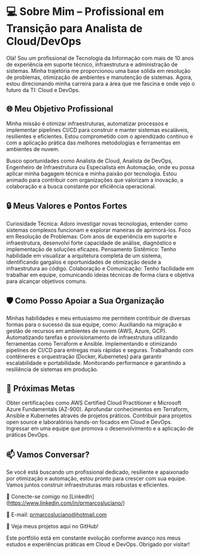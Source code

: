 # 💻 Sobre Mim – Profissional em Transição para Analista de Cloud/DevOps

Olá! Sou um profissional de Tecnologia da Informação com mais de 10 anos de experiência em suporte técnico, infraestrutura e administração de sistemas. Minha trajetória me proporcionou uma base sólida em resolução de problemas, otimização de ambientes e manutenção de sistemas. Agora, estou direcionando minha carreira para a área que me fascina e onde vejo o futuro da TI: Cloud e DevOps.

## 🌐 Meu Objetivo Profissional

Minha missão é otimizar infraestruturas, automatizar processos e implementar pipelines CI/CD para construir e manter sistemas escaláveis, resilientes e eficientes. Estou comprometido com o aprendizado contínuo e com a aplicação prática das melhores metodologias e ferramentas em ambientes de nuvem.

Busco oportunidades como Analista de Cloud, Analista de DevOps, Engenheiro de Infraestrutura ou Especialista em Automação, onde eu possa aplicar minha bagagem técnica e minha paixão por tecnologia. Estou animado para contribuir com organizações que valorizam a inovação, a colaboração e a busca constante por eficiência operacional.

## 🔒 Meus Valores e Pontos Fortes

Curiosidade Técnica: Adoro investigar novas tecnologias, entender como sistemas complexos funcionam e explorar maneiras de aprimorá-los.
Foco em Resolução de Problemas: Com anos de experiência em suporte e infraestrutura, desenvolvi forte capacidade de análise, diagnóstico e implementação de soluções eficazes.
Pensamento Sistêmico: Tenho habilidade em visualizar a arquitetura completa de um sistema, identificando gargalos e oportunidades de otimização desde a infraestrutura ao código.
Colaboração e Comunicação: Tenho facilidade em trabalhar em equipe, comunicando ideias técnicas de forma clara e objetiva para alcançar objetivos comuns.

## 🛡️ Como Posso Apoiar a Sua Organização

Minhas habilidades e meu entusiasmo me permitem contribuir de diversas formas para o sucesso da sua equipe, como:
Auxiliando na migração e gestão de recursos em ambientes de nuvem (AWS, Azure, GCP).
Automatizando tarefas e provisionamento de infraestrutura utilizando ferramentas como Terraform e Ansible.
Implementando e otimizando pipelines de CI/CD para entregas mais rápidas e seguras.
Trabalhando com contêineres e orquestração (Docker, Kubernetes) para garantir escalabilidade e portabilidade.
Monitorando performance e garantindo a resiliência de sistemas em produção.

## 🚀 Próximas Metas

Obter certificações como AWS Certified Cloud Practitioner e Microsoft Azure Fundamentals (AZ-900).
Aprofundar conhecimentos em Terraform, Ansible e Kubernetes através de projetos práticos.
Contribuir para projetos open source e laboratórios hands-on focados em Cloud e DevOps.
Ingressar em uma equipe que promova o desenvolvimento e a aplicação de práticas DevOps.

## 📫 Vamos Conversar?

Se você está buscando um profissional dedicado, resiliente e apaixonado por otimização e automação, estou pronto para crescer com sua equipe. Vamos juntos construir infraestruturas mais robustas e eficientes.

🔗 Conecte-se comigo no [LinkedIn] (https://www.linkedin.com/in/prmarcosluciano/) 

📧 E-mail: prmarcosluciano@hotmail.com

📁 Veja meus projetos aqui no GitHub!

Este portfólio está em constante evolução conforme avanço nos meus estudos e experiências práticas em Cloud e DevOps. Obrigado por visitar!
